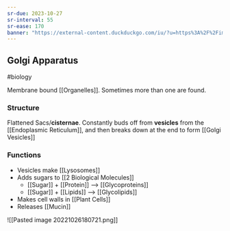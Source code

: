 ```yaml
---
sr-due: 2023-10-27
sr-interval: 55
sr-ease: 170
banner: "https://external-content.duckduckgo.com/iu/?u=https%3A%2F%2Fimages.fineartamerica.com%2Fimages-medium-large-5%2F3-plant-alga-golgi-apparatus-dennis-kunkel-microscopyscience-photo-library.jpg&f=1&nofb=1&ipt=0b5d620749a9e02903057256237bc79f5d97f88b65264f7a8064ea042a2e80b7&ipo=images"
---
```

## Golgi Apparatus 
#biology 

Membrane bound [[Organelles]]. Sometimes more than one are found.

### Structure
Flattened Sacs/**cisternae**.
Constantly buds off from **vesicles** from the [[Endoplasmic Reticulum]], and then breaks down at the end to form [[Golgi Vesicles]]

### Functions
- Vesicles make [[Lysosomes]]
- Adds sugars to [[2 Biological Molecules]]
	- [[Sugar]] + [[Protein]] --> [[Glycoproteins]]
	- [[Sugar]] + [[Lipids]] --> [[Glycolipids]]
- Makes cell walls in [[Plant Cells]] 
- Releases [[Mucin]]

![[Pasted image 20221026180721.png]]